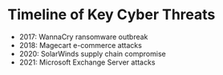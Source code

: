 # Timeline of Key Cyber Threats

- 2017: WannaCry ransomware outbreak
- 2018: Magecart e-commerce attacks
- 2020: SolarWinds supply chain compromise
- 2021: Microsoft Exchange Server attacks
